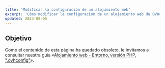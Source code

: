 ```yaml
---
title: 'Modificar la configuración de un alojamiento web'
excerpt: 'Cómo modificar la configuración de un alojamiento web de OVHcloud'
updated: 2023-09-05
---
```


## Objetivo

Como el contenido de esta página ha quedado obsoleto, le invitamos a consultar nuestra guía «[Alojamiento web - Entorno, versión PHP, ".ovhconfig"](/pages/web_cloud/web_hosting/configure_your_web_hosting)».